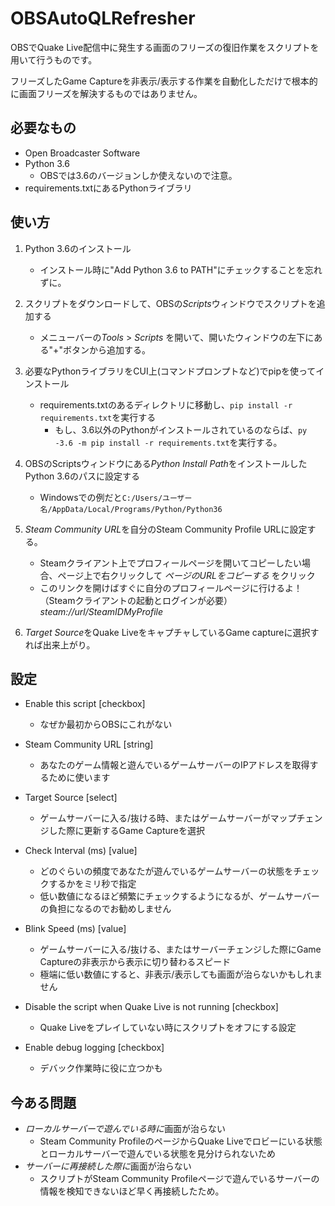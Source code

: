 # OBSAutoQLRefresher

OBSでQuake Live配信中に発生する画面のフリーズの復旧作業をスクリプトを用いて行うものです。

フリーズしたGame Captureを非表示/表示する作業を自動化しただけで根本的に画面フリーズを解決するものではありません。

## 必要なもの
- Open Broadcaster Software
- Python 3.6
  - OBSでは3.6のバージョンしか使えないので注意。
- requirements.txtにあるPythonライブラリ

## 使い方
1. Python 3.6のインストール
    - インストール時に"Add Python 3.6 to PATH"にチェックすることを忘れずに。

2. スクリプトをダウンロードして、OBSの*Scripts*ウィンドウでスクリプトを追加する
    - メニューバーの*Tools* > *Scripts* を開いて、開いたウィンドウの左下にある"+"ボタンから追加する。

3. 必要なPythonライブラリをCUI上(コマンドプロンプトなど)でpipを使ってインストール
    - requirements.txtのあるディレクトリに移動し、`pip install -r requirements.txt`を実行する
      - もし、3.6以外のPythonがインストールされているのならば、`py -3.6 -m pip install -r requirements.txt`を実行する。

4. OBSのScriptsウィンドウにある*Python Install Path*をインストールしたPython 3.6のパスに設定する
    - Windowsでの例だと`C:/Users/ユーザー名/AppData/Local/Programs/Python/Python36`
5. *Steam Community URL*を自分のSteam Community Profile URLに設定する。
    - Steamクライアント上でプロフィールページを開いてコピーしたい場合、ページ上で右クリックして *ページのURLをコピーする* をクリック
    - このリンクを開けばすぐに自分のプロフィールページに行けるよ！（Steamクライアントの起動とログインが必要） *steam://url/SteamIDMyProfile* 

6. *Target Source*をQuake LiveをキャプチャしているGame captureに選択すれば出来上がり。

## 設定
- Enable this script [checkbox]
  - なぜか最初からOBSにこれがない

- Steam Community URL [string]
  - あなたのゲーム情報と遊んでいるゲームサーバーのIPアドレスを取得するために使います

- Target Source [select]
  - ゲームサーバーに入る/抜ける時、またはゲームサーバーがマップチェンジした際に更新するGame Captureを選択

- Check Interval (ms) [value]
  - どのぐらいの頻度であなたが遊んでいるゲームサーバーの状態をチェックするかをミリ秒で指定
  - 低い数値になるほど頻繁にチェックするようになるが、ゲームサーバーの負担になるのでお勧めしません
  
- Blink Speed (ms) [value]
  - ゲームサーバーに入る/抜ける、またはサーバーチェンジした際にGame Captureの非表示から表示に切り替わるスピード
  - 極端に低い数値にすると、非表示/表示しても画面が治らないかもしれません
  
- Disable the script when Quake Live is not running [checkbox]
  - Quake Liveをプレイしていない時にスクリプトをオフにする設定
  
- Enable debug logging [checkbox]
  - デバック作業時に役に立つかも
  
  
## 今ある問題
- *ローカルサーバーで遊んでいる時に*画面が治らない
  - Steam Community ProfileのページからQuake Liveでロビーにいる状態とローカルサーバーで遊んでいる状態を見分けられないため
- *サーバーに再接続した際に*画面が治らない
  - スクリプトがSteam Community Profileページで遊んでいるサーバーの情報を検知できないほど早く再接続したため。
